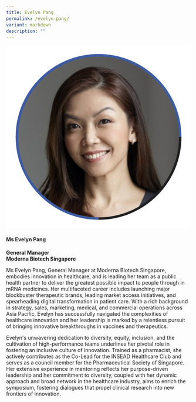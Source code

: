 ```yaml
---
title: Evelyn Pang
permalink: /evelyn-pang/
variant: markdown
description: ""
---
```

<div class="row">
<div class="col is-3">
<img src="/images/Speakers_EvelynPang.png">
</div>
<div class="col is-9 speaker-details">
	<h4><b>Ms Evelyn Pang</b></h4>
<b>General Manager <br>
	Moderna Biotech Singapore</b>
	
<p>Ms Evelyn Pang, General Manager at Moderna Biotech Singapore, embodies innovation in healthcare, and is leading her team as a public health partner to deliver the greatest possible impact to people through in mRNA medicines. Her multifaceted career includes launching major blockbuster therapeutic brands, leading market access initiatives, and spearheading digital transformation in patient care. With a rich background in strategy, sales, marketing, medical, and commercial operations across Asia Pacific, Evelyn has successfully navigated the complexities of healthcare innovation and her leadership is marked by a relentless pursuit of bringing innovative breakthroughs in vaccines and therapeutics.</p>

 

<p>Evelyn's unwavering dedication to diversity, equity, inclusion, and the cultivation of high-performance teams underlines her pivotal role in fostering an inclusive culture of innovation. Trained as a pharmacist, she actively contributes as the Co-Lead for the INSEAD Healthcare Club and serves as a council member for the Pharmaceutical Society of Singapore. Her extensive experience in mentoring reflects her purpose-driven leadership and her commitment to diversity, coupled with her dynamic approach and broad network in the healthcare industry, aims to enrich the symposium, fostering dialogues that propel clinical research into new frontiers of innovation.
</p>
</div></div>